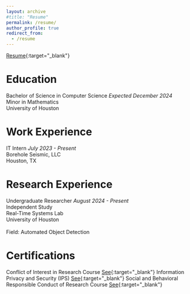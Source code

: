 ```yaml
---
layout: archive
#title: "Resume"
permalink: /resume/
author_profile: true
redirect_from:
  - /resume
---
```


[Resume](/files/Axel_AlvarengaMunoz_Resume.pdf){:target="_blank"}

Education
======
Bachelor of Science in Computer Science *Expected December 2024* <br/>
Minor in Mathematics <br/>
University of Houston <br/>

Work Experience
======
IT Intern *July 2023 - Present* <br/>
Borehole Seismic, LLC <br/>
Houston, TX <br/>

Research Experience
======
Undergraduate Researcher *August 2024 - Present* <br/>
Independent Study <br/>
Real-Time Systems Lab <br/>
University of Houston <br/>
<br/>
Field: Automated Object Detection <br/>

Certifications
======
Conflict of Interest in Research Course  [See](https://www.citiprogram.org/verify/?w448d4afc-4cf2-423b-8cdb-90551f56881b-64521462){:target="_blank"}
Information Privacy and Security (IPS)  [See](https://www.citiprogram.org/verify/?wc82681d7-5a87-42f4-99cd-203e53a98af9-64521463){:target="_blank"}
Social and Behavioral Responsible Conduct of Research Course  [See](https://www.citiprogram.org/verify/?w8648b05e-dc22-44c3-ad9d-da74a4f109ec-64521485){:target="_blank"}
